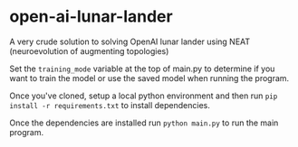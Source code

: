 # open-ai-lunar-lander
A very crude solution to solving OpenAI lunar lander using NEAT (neuroevolution of augmenting topologies)

Set the `training_mode` variable at the top of main.py to determine if you want to train the model or use the saved model when running the program.

Once you've cloned, setup a local python environment and then run `pip install -r requirements.txt` to install dependencies.

Once the dependencies are installed run `python main.py` to run the main program.
